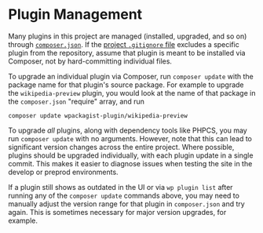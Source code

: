 # Plugin Management

Many plugins in this project are managed (installed, upgraded, and so on) through [`composer.json`](../composer.json). If the [project `.gitignore` file](../.gitignore) excludes a specific plugin from the repository, assume that plugin is meant to be installed via Composer, not by hard-committing individual files.

To upgrade an individual plugin via Composer, run `composer update` with the package name for that plugin's source package. For example to upgrade the `wikipedia-preview` plugin, you would look at the name of that package in the `composer.json` "require" array, and run

```
composer update wpackagist-plugin/wikipedia-preview
```

To upgrade _all_ plugins, along with dependency tools like PHPCS, you may run `composer update` with no arguments. However, note that this can lead to significant version changes across the entire project. Where possible, plugins should be upgraded individually, with each plugin update in a single commit. This makes it easier to diagnose issues when testing the site in the develop or preprod environments.

If a plugin still shows as outdated in the UI or via `wp plugin list` after running any of the `composer update` commands above, you may need to manually adjust the version range for that plugin in `composer.json` and try again. This is sometimes necessary for major version upgrades, for example.
